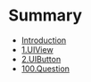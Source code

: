 # Summary

* [Introduction](README.md)
* [1.UIView](chapter1.md)
* [2.UIButton](uibutton.md)
* [100.Question](100qustion.md)

